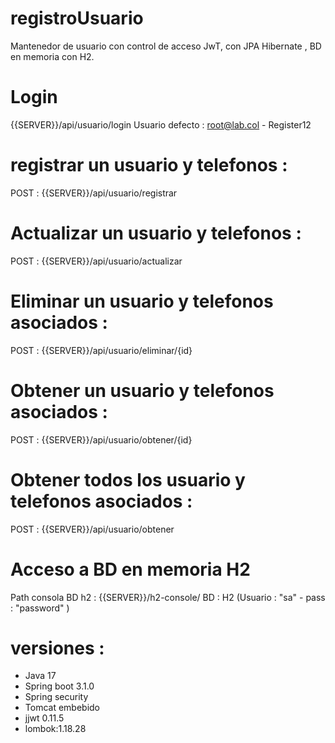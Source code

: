 # registroUsuario
Mantenedor de usuario con control de acceso JwT, con JPA Hibernate , BD en memoria con H2.

# Login
{{SERVER}}/api/usuario/login 
  Usuario defecto : root@lab.col - Register12
  
# registrar un usuario y telefonos : 
POST :  {{SERVER}}/api/usuario/registrar

# Actualizar un usuario y telefonos : 
POST :  {{SERVER}}/api/usuario/actualizar

# Eliminar un usuario y telefonos asociados : 
POST :  {{SERVER}}/api/usuario/eliminar/{id}

# Obtener un usuario y telefonos asociados : 
POST :  {{SERVER}}/api/usuario/obtener/{id} 

# Obtener todos los usuario y telefonos asociados : 
POST :  {{SERVER}}/api/usuario/obtener

# Acceso a BD en memoria H2 
  Path consola BD h2 :
  {{SERVER}}/h2-console/
  BD : H2 (Usuario : "sa" - pass : "password" )

# versiones : 
- Java 17
- Spring boot 3.1.0
- Spring security 
- Tomcat embebido 
- jjwt 0.11.5
- lombok:1.18.28

  






